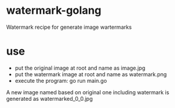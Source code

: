 # watermark-golang

Watermark recipe for generate image wartermarks


# use
- put the original image at root and name as image.jpg
- put the watermark image at root and name as watermark.png
- execute the program: go run main.go

A new image named based on original one including watermark is generated as watermarked_0_0.jpg

